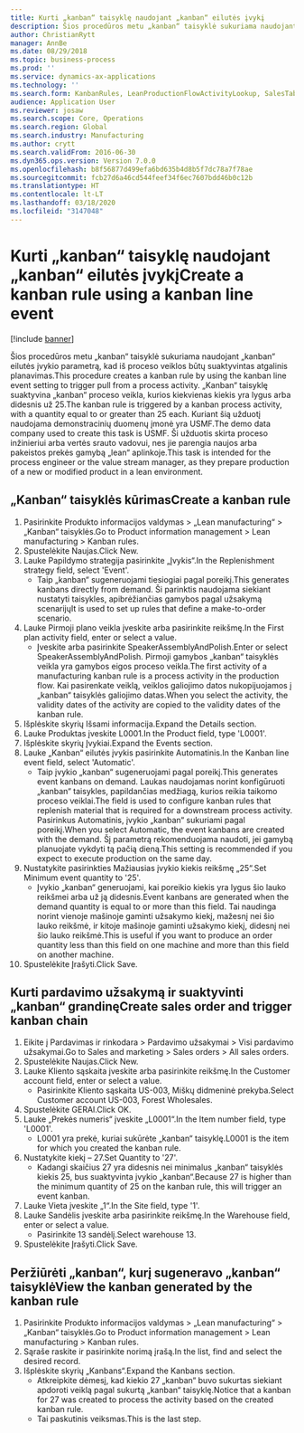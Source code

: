 ```yaml
---
title: Kurti „kanban“ taisyklę naudojant „kanban“ eilutės įvykį
description: Šios procedūros metu „kanban“ taisyklė sukuriama naudojant „kanban“ eilutės įvykio parametrą, kad iš proceso veiklos būtų suaktyvintas atgalinis planavimas.
author: ChristianRytt
manager: AnnBe
ms.date: 08/29/2018
ms.topic: business-process
ms.prod: ''
ms.service: dynamics-ax-applications
ms.technology: ''
ms.search.form: KanbanRules, LeanProductionFlowActivityLookup, SalesTableListPage, SalesCreateOrder, SalesTable
audience: Application User
ms.reviewer: josaw
ms.search.scope: Core, Operations
ms.search.region: Global
ms.search.industry: Manufacturing
ms.author: crytt
ms.search.validFrom: 2016-06-30
ms.dyn365.ops.version: Version 7.0.0
ms.openlocfilehash: b8f56877d499efa6bd635b4d8b5f7dc78a7f78ae
ms.sourcegitcommit: fcb27d6a46cd544feef34f6ec7607bdd46b0c12b
ms.translationtype: HT
ms.contentlocale: lt-LT
ms.lasthandoff: 03/18/2020
ms.locfileid: "3147048"
---
```

# <a name="create-a-kanban-rule-using-a-kanban-line-event"></a><span data-ttu-id="55282-103">Kurti „kanban“ taisyklę naudojant „kanban“ eilutės įvykį</span><span class="sxs-lookup"><span data-stu-id="55282-103">Create a kanban rule using a kanban line event</span></span>

[!include [banner](../../includes/banner.md)]

<span data-ttu-id="55282-104">Šios procedūros metu „kanban“ taisyklė sukuriama naudojant „kanban“ eilutės įvykio parametrą, kad iš proceso veiklos būtų suaktyvintas atgalinis planavimas.</span><span class="sxs-lookup"><span data-stu-id="55282-104">This procedure creates a kanban rule by using the kanban line event setting to trigger pull from a process activity.</span></span> <span data-ttu-id="55282-105">„Kanban“ taisyklę suaktyvina „kanban“ proceso veikla, kurios kiekvienas kiekis yra lygus arba didesnis už 25.</span><span class="sxs-lookup"><span data-stu-id="55282-105">The kanban rule is triggered by a kanban process activity, with a quantity equal to or greater than 25 each.</span></span> <span data-ttu-id="55282-106">Kuriant šią užduotį naudojama demonstracinių duomenų įmonė yra USMF.</span><span class="sxs-lookup"><span data-stu-id="55282-106">The demo data company used to create this task is USMF.</span></span> <span data-ttu-id="55282-107">Ši užduotis skirta proceso inžinieriui arba vertės srauto vadovui, nes jie parengia naujos arba pakeistos prekės gamybą „lean“ aplinkoje.</span><span class="sxs-lookup"><span data-stu-id="55282-107">This task is intended for the process engineer or the value stream manager, as they prepare production of a new or modified product in a lean environment.</span></span>


## <a name="create-a-kanban-rule"></a><span data-ttu-id="55282-108">„Kanban“ taisyklės kūrimas</span><span class="sxs-lookup"><span data-stu-id="55282-108">Create a kanban rule</span></span>
1. <span data-ttu-id="55282-109">Pasirinkite Produkto informacijos valdymas > „Lean manufacturing“ > „Kanban“ taisyklės.</span><span class="sxs-lookup"><span data-stu-id="55282-109">Go to Product information management > Lean manufacturing > Kanban rules.</span></span>
2. <span data-ttu-id="55282-110">Spustelėkite Naujas.</span><span class="sxs-lookup"><span data-stu-id="55282-110">Click New.</span></span>
3. <span data-ttu-id="55282-111">Lauke Papildymo strategija pasirinkite „Įvykis“.</span><span class="sxs-lookup"><span data-stu-id="55282-111">In the Replenishment strategy field, select 'Event'.</span></span>
    * <span data-ttu-id="55282-112">Taip „kanban“ sugeneruojami tiesiogiai pagal poreikį.</span><span class="sxs-lookup"><span data-stu-id="55282-112">This generates kanbans directly from demand.</span></span> <span data-ttu-id="55282-113">Ši parinktis naudojama siekiant nustatyti taisykles, apibrėžiančias gamybos pagal užsakymą scenarijų</span><span class="sxs-lookup"><span data-stu-id="55282-113">It is used to set up rules that define a make-to-order scenario.</span></span>  
4. <span data-ttu-id="55282-114">Lauke Pirmoji plano veikla įveskite arba pasirinkite reikšmę.</span><span class="sxs-lookup"><span data-stu-id="55282-114">In the First plan activity field, enter or select a value.</span></span>
    * <span data-ttu-id="55282-115">Įveskite arba pasirinkite SpeakerAssemblyAndPolish.</span><span class="sxs-lookup"><span data-stu-id="55282-115">Enter or select SpeakerAssemblyAndPolish.</span></span> <span data-ttu-id="55282-116">Pirmoji gamybos „kanban“ taisyklės veikla yra gamybos eigos proceso veikla.</span><span class="sxs-lookup"><span data-stu-id="55282-116">The first activity of a manufacturing kanban rule is a process activity in the production flow.</span></span> <span data-ttu-id="55282-117">Kai pasirenkate veiklą, veiklos galiojimo datos nukopijuojamos į „kanban“ taisyklės galiojimo datas.</span><span class="sxs-lookup"><span data-stu-id="55282-117">When you select the activity, the validity dates of the activity are copied to the validity dates of the kanban rule.</span></span>  
5. <span data-ttu-id="55282-118">Išplėskite skyrių Išsami informacija.</span><span class="sxs-lookup"><span data-stu-id="55282-118">Expand the Details section.</span></span>
6. <span data-ttu-id="55282-119">Lauke Produktas įveskite L0001.</span><span class="sxs-lookup"><span data-stu-id="55282-119">In the Product field, type 'L0001'.</span></span>
7. <span data-ttu-id="55282-120">Išplėskite skyrių Įvykiai.</span><span class="sxs-lookup"><span data-stu-id="55282-120">Expand the Events section.</span></span>
8. <span data-ttu-id="55282-121">Lauke „Kanban“ eilutės įvykis pasirinkite Automatinis.</span><span class="sxs-lookup"><span data-stu-id="55282-121">In the Kanban line event field, select 'Automatic'.</span></span>
    * <span data-ttu-id="55282-122">Taip įvykio „kanban“ sugeneruojami pagal poreikį.</span><span class="sxs-lookup"><span data-stu-id="55282-122">This generates event kanbans on demand.</span></span>  <span data-ttu-id="55282-123">Laukas naudojamas norint konfigūruoti „kanban“ taisykles, papildančias medžiagą, kurios reikia taikomo proceso veiklai.</span><span class="sxs-lookup"><span data-stu-id="55282-123">The field is used to configure kanban rules that replenish material that is required for a downstream process activity.</span></span> <span data-ttu-id="55282-124">Pasirinkus Automatinis, įvykio „kanban“ sukuriami pagal poreikį.</span><span class="sxs-lookup"><span data-stu-id="55282-124">When you select Automatic, the event kanbans are created with the demand.</span></span> <span data-ttu-id="55282-125">Šį parametrą rekomenduojama naudoti, jei gamybą planuojate vykdyti tą pačią dieną.</span><span class="sxs-lookup"><span data-stu-id="55282-125">This setting is recommended if you expect to execute production on the same day.</span></span>  
9. <span data-ttu-id="55282-126">Nustatykite pasirinkties Mažiausias įvykio kiekis reikšmę „25“.</span><span class="sxs-lookup"><span data-stu-id="55282-126">Set Minimum event quantity to '25'.</span></span>
    * <span data-ttu-id="55282-127">Įvykio „kanban“ generuojami, kai poreikio kiekis yra lygus šio lauko reikšmei arba už ją didesnis.</span><span class="sxs-lookup"><span data-stu-id="55282-127">Event kanbans are generated when the demand quantity is equal to or more than this field.</span></span> <span data-ttu-id="55282-128">Tai naudinga norint vienoje mašinoje gaminti užsakymo kiekį, mažesnį nei šio lauko reikšmė, ir kitoje mašinoje gaminti užsakymo kiekį, didesnį nei šio lauko reikšmė.</span><span class="sxs-lookup"><span data-stu-id="55282-128">This is useful if you want to produce an order quantity less than this field on one machine and more than this field on another machine.</span></span>  
10. <span data-ttu-id="55282-129">Spustelėkite Įrašyti.</span><span class="sxs-lookup"><span data-stu-id="55282-129">Click Save.</span></span>

## <a name="create-sales-order-and-trigger-kanban-chain"></a><span data-ttu-id="55282-130">Kurti pardavimo užsakymą ir suaktyvinti „kanban“ grandinę</span><span class="sxs-lookup"><span data-stu-id="55282-130">Create sales order and trigger kanban chain</span></span>
1. <span data-ttu-id="55282-131">Eikite į Pardavimas ir rinkodara > Pardavimo užsakymai > Visi pardavimo užsakymai.</span><span class="sxs-lookup"><span data-stu-id="55282-131">Go to Sales and marketing > Sales orders > All sales orders.</span></span>
2. <span data-ttu-id="55282-132">Spustelėkite Naujas.</span><span class="sxs-lookup"><span data-stu-id="55282-132">Click New.</span></span>
3. <span data-ttu-id="55282-133">Lauke Kliento sąskaita įveskite arba pasirinkite reikšmę.</span><span class="sxs-lookup"><span data-stu-id="55282-133">In the Customer account field, enter or select a value.</span></span>
    * <span data-ttu-id="55282-134">Pasirinkite Kliento sąskaita US-003, Miškų didmeninė prekyba.</span><span class="sxs-lookup"><span data-stu-id="55282-134">Select Customer account US-003, Forest Wholesales.</span></span>  
4. <span data-ttu-id="55282-135">Spustelėkite GERAI.</span><span class="sxs-lookup"><span data-stu-id="55282-135">Click OK.</span></span>
5. <span data-ttu-id="55282-136">Lauke „Prekės numeris“ įveskite „L0001“.</span><span class="sxs-lookup"><span data-stu-id="55282-136">In the Item number field, type 'L0001'.</span></span>
    * <span data-ttu-id="55282-137">L0001 yra prekė, kuriai sukūrėte „kanban“ taisyklę.</span><span class="sxs-lookup"><span data-stu-id="55282-137">L0001 is the item for which you created the kanban rule.</span></span>  
6. <span data-ttu-id="55282-138">Nustatykite kiekį – 27.</span><span class="sxs-lookup"><span data-stu-id="55282-138">Set Quantity to '27'.</span></span>
    * <span data-ttu-id="55282-139">Kadangi skaičius 27 yra didesnis nei minimalus „kanban“ taisyklės kiekis 25, bus suaktyvinta įvykio „kanban“.</span><span class="sxs-lookup"><span data-stu-id="55282-139">Because 27 is higher than the minimum quantity of 25 on the kanban rule, this will trigger an event kanban.</span></span>  
7. <span data-ttu-id="55282-140">Lauke Vieta įveskite „1“.</span><span class="sxs-lookup"><span data-stu-id="55282-140">In the Site field, type '1'.</span></span>
8. <span data-ttu-id="55282-141">Lauke Sandėlis įveskite arba pasirinkite reikšmę.</span><span class="sxs-lookup"><span data-stu-id="55282-141">In the Warehouse field, enter or select a value.</span></span>
    * <span data-ttu-id="55282-142">Pasirinkite 13 sandėlį.</span><span class="sxs-lookup"><span data-stu-id="55282-142">Select warehouse 13.</span></span>  
9. <span data-ttu-id="55282-143">Spustelėkite Įrašyti.</span><span class="sxs-lookup"><span data-stu-id="55282-143">Click Save.</span></span>

## <a name="view-the-kanban-generated-by-the-kanban-rule"></a><span data-ttu-id="55282-144">Peržiūrėti „kanban“, kurį sugeneravo „kanban“ taisyklė</span><span class="sxs-lookup"><span data-stu-id="55282-144">View the kanban generated by the kanban rule</span></span>
1. <span data-ttu-id="55282-145">Pasirinkite Produkto informacijos valdymas > „Lean manufacturing“ > „Kanban“ taisyklės.</span><span class="sxs-lookup"><span data-stu-id="55282-145">Go to Product information management > Lean manufacturing > Kanban rules.</span></span>
2. <span data-ttu-id="55282-146">Sąraše raskite ir pasirinkite norimą įrašą.</span><span class="sxs-lookup"><span data-stu-id="55282-146">In the list, find and select the desired record.</span></span>
3. <span data-ttu-id="55282-147">Išplėskite skyrių „Kanbans“.</span><span class="sxs-lookup"><span data-stu-id="55282-147">Expand the Kanbans section.</span></span>
    * <span data-ttu-id="55282-148">Atkreipkite dėmesį, kad kiekio 27 „kanban“ buvo sukurtas siekiant apdoroti veiklą pagal sukurtą „kanban“ taisyklę.</span><span class="sxs-lookup"><span data-stu-id="55282-148">Notice that a kanban for 27 was created to process the  activity based on the created kanban rule.</span></span>  
    * <span data-ttu-id="55282-149">Tai paskutinis veiksmas.</span><span class="sxs-lookup"><span data-stu-id="55282-149">This is the last step.</span></span>  


